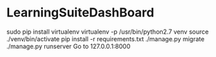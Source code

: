 # LearningSuiteDashBoard
sudo pip install virtualenv
virtualenv -p /usr/bin/python2.7 venv
source ./venv/bin/activate
pip install -r requirements.txt
./manage.py migrate
./manage.py runserver
Go to 127.0.0.1:8000

